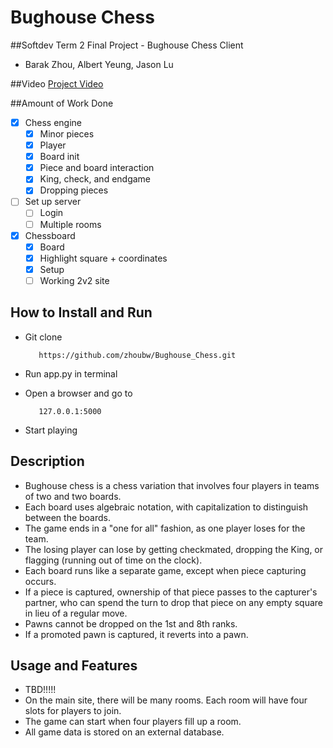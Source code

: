 # Bughouse Chess
##Softdev Term 2 Final Project - Bughouse Chess Client
* Barak Zhou, Albert Yeung, Jason Lu

##Video
[Project Video](https://www.youtube.com/watch?v=riMIDWRoh6g)

##Amount of Work Done
- [x] Chess engine
  - [x] Minor pieces
  - [x] Player
  - [x] Board init
  - [x] Piece and board interaction
  - [x] King, check, and endgame
  - [x] Dropping pieces
- [ ] Set up server
  - [ ] Login
  - [ ] Multiple rooms
- [x] Chessboard
  - [x] Board
  - [x] Highlight square + coordinates
  - [x] Setup
  - [ ] Working 2v2 site

## How to Install and Run
* Git clone

         https://github.com/zhoubw/Bughouse_Chess.git

* Run app.py in terminal
* Open a browser and go to

         127.0.0.1:5000

* Start playing

## Description
* Bughouse chess is a chess variation that involves four players in teams of two and two boards.
* Each board uses algebraic notation, with capitalization to distinguish between the boards.
* The game ends in a "one for all" fashion, as one player loses for the team.
* The losing player can lose by getting checkmated, dropping the King, or flagging (running out of time on the clock).
* Each board runs like a separate game, except when piece capturing occurs.
* If a piece is captured, ownership of that piece passes to the capturer's partner, who can spend the turn to drop that piece on any empty square in lieu of a regular move.
* Pawns cannot be dropped on the 1st and 8th ranks.
* If a promoted pawn is captured, it reverts into a pawn.

## Usage and Features
* TBD!!!!!
* On the main site, there will be many rooms. Each room will have four slots for players to join.
* The game can start when four players fill up a room.
* All game data is stored on an external database.
